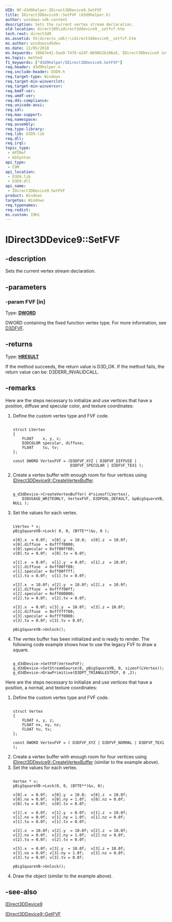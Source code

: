 ```yaml
---
UID: NF:d3d9helper.IDirect3DDevice9.SetFVF
title: IDirect3DDevice9::SetFVF (d3d9helper.h)
author: windows-sdk-content
description: Sets the current vertex stream declaration.
old-location: direct3d9\idirect3ddevice9__setfvf.htm
tech.root: direct3d9
ms.assetid: VS|directx_sdk|~\idirect3ddevice9__setfvf.htm
ms.author: windowssdkdev
ms.date: 12/05/2018
ms.keywords: 19b67e41-5ea9-7478-a24f-8698b2b106a5, IDirect3DDevice9 interface [Direct3D 9],SetFVF method, IDirect3DDevice9.SetFVF, IDirect3DDevice9::SetFVF, SetFVF, SetFVF method [Direct3D 9], SetFVF method [Direct3D 9],IDirect3DDevice9 interface, d3d9helper/IDirect3DDevice9::SetFVF, direct3d9.idirect3ddevice9__setfvf
ms.topic: method
f1_keywords: ["d3d9helper/IDirect3DDevice9.SetFVF"]
req.header: d3d9helper.h
req.include-header: D3D9.h
req.target-type: Windows
req.target-min-winverclnt: 
req.target-min-winversvr: 
req.kmdf-ver: 
req.umdf-ver: 
req.ddi-compliance: 
req.unicode-ansi: 
req.idl: 
req.max-support: 
req.namespace: 
req.assembly: 
req.type-library: 
req.lib: D3D9.lib
req.dll: 
req.irql: 
topic_type:
 - APIRef
 - kbSyntax
api_type:
 - COM
api_location:
 - D3D9.lib
 - D3D9.dll
api_name:
 - IDirect3DDevice9.SetFVF
product: Windows
targetos: Windows
req.typenames: 
req.redist: 
ms.custom: 19H1
---
```


# IDirect3DDevice9::SetFVF


## -description


Sets the current vertex stream declaration.


## -parameters




### -param FVF [in]

Type: <b><a href="https://docs.microsoft.com/windows/desktop/WinProg/windows-data-types">DWORD</a></b>

DWORD containing the fixed function vertex type. For more information, see <a href="https://docs.microsoft.com/windows/desktop/direct3d9/d3dfvf">D3DFVF</a>.


## -returns



Type: <b><a href="https://docs.microsoft.com/previous-versions/windows/desktop/legacy/hh437604(v=vs.85)">HRESULT</a></b>

If the method succeeds, the return value is D3D_OK. If the method fails, the return value can be:
     D3DERR_INVALIDCALL.




## -remarks



Here are the steps necessary to initialize and use vertices that have a position, diffuse and specular color, and texture coordinates:

<ol>
<li>
Define the custom vertex type and FVF code.


```

struct LVertex
{
    FLOAT    x, y, z;
    D3DCOLOR specular, diffuse;
    FLOAT    tu, tv;
};
    
const DWORD VertexFVF = (D3DFVF_XYZ | D3DFVF_DIFFUSE |
                         D3DFVF_SPECULAR | D3DFVF_TEX1 );

```


</li>
<li>
Create a vertex buffer with enough room for four vertices using <a href="https://docs.microsoft.com/windows/desktop/api/d3d9/nf-d3d9-idirect3ddevice9-createvertexbuffer">IDirect3DDevice9::CreateVertexBuffer</a>.
    



```

g_d3dDevice->CreateVertexBuffer( 4*sizeof(LVertex),  
    D3DUSAGE_WRITEONLY, VertexFVF, D3DPOOL_DEFAULT, &pBigSquareVB, NULL );

```


</li>
<li>
Set the values for each vertex.
    
    
    



```

LVertex * v;
pBigSquareVB->Lock( 0, 0, (BYTE**)&v, 0 );
    
v[0].x  = 0.0f;  v[0].y  = 10.0;  v[0].z  = 10.0f;
v[0].diffuse  = 0xffff0000;
v[0].specular = 0xff00ff00;
v[0].tu = 0.0f;  v[0].tv = 0.0f;
    
v[1].x  = 0.0f;  v[1].y  = 0.0f;  v[1].z  = 10.0f;
v[1].diffuse  = 0xff00ff00;
v[1].specular = 0xff00ffff;
v[1].tu = 0.0f;  v[1].tv = 0.0f;
    
v[2].x  = 10.0f; v[2].y  = 10.0f; v[2].z  = 10.0f;
v[2].diffuse  = 0xffff00ff;
v[2].specular = 0xff000000;
v[2].tu = 0.0f;  v[2].tv = 0.0f;
    
v[3].x  = 0.0f; v[3].y  = 10.0f;  v[3].z = 10.0f;
v[3].diffuse  = 0xffffff00;
v[3].specular = 0xffff0000;
v[3].tu = 0.0f; v[3].tv = 0.0f;
    
pBigSquareVB->Unlock();

```


</li>
<li>
The vertex buffer has been initialized and is ready to render. The following code example shows how to use the legacy FVF to draw a square.
    
    
    



```

g_d3dDevice->SetFVF(VertexFVF);
g_d3dDevice->SetStreamSource(0, pBigSquareVB, 0, sizeof(LVertex));
g_d3dDevice->DrawPrimitive(D3DPT_TRIANGLESTRIP, 0 ,2);

```


</li>
</ol>
Here are the steps necessary to initialize and use vertices that have a position, a normal, and texture coordinates:

<ol>
<li>
Define the custom vertex type and FVF code.


```

struct Vertex
{
    FLOAT x, y, z;
    FLOAT nx, ny, nz;
    FLOAT tu, tv;
};
    
const DWORD VertexFVF = ( D3DFVF_XYZ | D3DFVF_NORMAL | D3DFVF_TEX1 );

```


</li>
<li>
Create a vertex buffer with enough room for four vertices using <a href="https://docs.microsoft.com/windows/desktop/api/d3d9/nf-d3d9-idirect3ddevice9-createvertexbuffer">IDirect3DDevice9::CreateVertexBuffer</a> (similar to the example above).

</li>
<li>
Set the values for each vertex.
    
    
    



```

Vertex * v;
pBigSquareVB->Lock(0, 0, (BYTE**)&v, 0);
    
v[0].x  = 0.0f;  v[0].y  = 10.0;  v[0].z  = 10.0f;
v[0].nx = 0.0f;  v[0].ny = 1.0f;  v[0].nz = 0.0f;
v[0].tu = 0.0f;  v[0].tv = 0.0f;

v[1].x  = 0.0f;  v[1].y  = 0.0f;  v[1].z  = 10.0f;
v[1].nx = 0.0f;  v[1].ny = 1.0f;  v[1].nz = 0.0f;
v[1].tu = 0.0f;  v[1].tv = 0.0f;
    
v[2].x  = 10.0f; v[2].y  = 10.0f; v[2].z  = 10.0f;
v[2].nx = 0.0f;  v[2].ny = 1.0f;  v[2].nz = 0.0f;
v[2].tu = 0.0f;  v[2].tv = 0.0f;
    
v[3].x  = 0.0f; v[3].y  = 10.0f;  v[3].z = 10.0f;
v[3].nx = 0.0f; v[3].ny = 1.0f;   v[3].nz = 0.0f;
v[3].tu = 0.0f; v[3].tv = 0.0f;
    
pBigSquareVB->Unlock();

```


</li>
<li>Draw the object (similar to the example above).</li>
</ol>



## -see-also




<a href="https://docs.microsoft.com/windows/desktop/api/d3d9helper/nn-d3d9helper-idirect3ddevice9">IDirect3DDevice9</a>



<a href="https://docs.microsoft.com/windows/desktop/api/d3d9/nf-d3d9-idirect3ddevice9-getfvf">IDirect3DDevice9::GetFVF</a>
 

 


